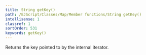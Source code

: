 ```yaml
---
title: String getKey()
path: /EJScript/Classes/Map/Member functions/String getKey()
intellisense: 1
classref: 1
sortOrder: 531
keywords: getKey()
---
```



Returns the key pointed to by the internal iterator.


